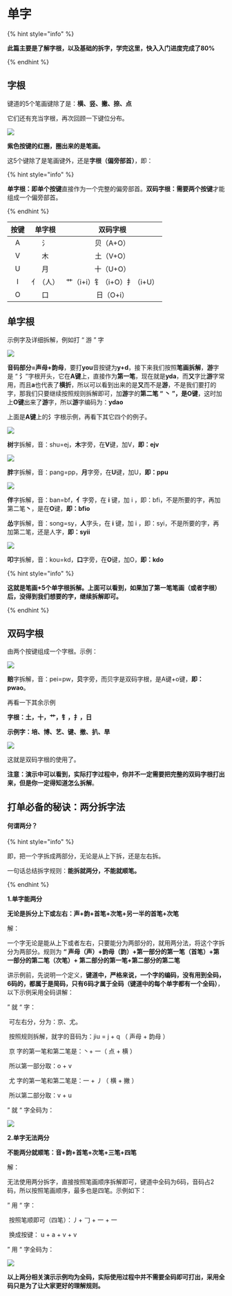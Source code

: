 # 单字

{% hint style="info" %}

**此篇主要是了解字根，以及基础的拆字，学完这里，快入入门进度完成了80%**

{% endhint %}

## 字根

键道的5个笔画键除了是：**横、竖、撇、捺、点**

它们还有充当字根，再次回顾一下键位分布。

![](../.gitbook/assets/xkjd-qwerty.png)

**紫色按键的红圈，圈出来的是笔画。**

这5个键除了是笔画键外，还是**字根（偏旁部首）**，即：

{% hint style="info" %}

**单字根：**即**单个按键**直接作为一个完整的偏旁部首。**双码字根：**需要**两个按键**才能组成一个偏旁部首。

{% endhint %}

| 按键 |  单字根  |          双码字根           |
| :--: | :------: | :-------------------------: |
|  A   |    氵    |          贝（A+O）          |
|  V   |    木    |          土（V+O）          |
|  U   |    月    |          十（U+O）          |
|  I   | 亻（人） | 艹（i+i）钅（i+O）扌（i+U） |
|  O   |    口    |          日（O+i）          |



## 单字根

示例字及详细拆解，例如打 “ 游 ” 字

![](../.gitbook/assets/Example05.gif)



**音码部分=声母+韵母**，要打**you**音按键为**y+d**，接下来我们按照**笔画拆解**，**游**字是 “ **氵**”字根开头，它在**A键**上，直接作为**第一笔**，现在就是**yda**，而**又**字比**游**字常用，而且**a**也代表了**横折**，所以可以看到出来的是**又**而不是**游**，不是我们要打的字，那我们只要继续按照规则拆解即可，加**游**字的**第二笔 “ 丶 ”，**是**O键**，这时加上**O键**出来了**游**字，所以**游**字编码为：**ydao**

上面是**A键**上的**氵**字根示例，再看下其它四个的例子。

![](../.gitbook/assets/Example06.png)

**树**字拆解，音：shu=ej，**木**字旁，在**V**键，加V，**即：ejv**

![](../.gitbook/assets/Example07.png)

**胖**字拆解，音：pang=pp，**月**字旁，在**U**键，加U，**即：ppu**

![](../.gitbook/assets/Example08.gif)

**伴**字拆解，音：ban=bf，**亻**字旁，在 **i** 键，加 i ，即：bfi，不是所要的字，再加第二笔**丶**，是在**O**键，**即：bfio**

**怂**字拆解，音：song=sy，**人**字头，在 **i** 键，加 i ，即：syi，不是所要的字，再加第二笔，还是人字，**即：syii**

![](../.gitbook/assets/Example09.gif)

**叩**字拆解，音：kou=kd，**口**字旁，在**O**键，加O，**即：kdo**

{% hint style="info" %}

**这就是笔画+5个单字根拆解。上面可以看到，如果加了第一笔笔画（或者字根）后，没得到我们想要的字，继续拆解即可。**

{% endhint %}



## 双码字根

由两个按键组成一个字根。示例：

![](../.gitbook/assets/Example10.gif)

**赔**字拆解，音：pei=pw，**贝**字旁，而贝字是双码字根，是A键+o键，**即：pwao**。

再看一下其余示例

**字根：土，十，艹，钅，扌，日**

**示例字：培、博、艺、键、撤、扒、旱**

![](../.gitbook/assets/Example11.gif)

这就是双码字根的使用了。

**注意：演示中可以看到，实际打字过程中，你并不一定需要把完整的双码字根打出来，但是你一定得知道怎么拆解**。



## 打单必备的秘诀：两分拆字法

#### 何谓两分？

{% hint style="info" %}

即，把一个字拆成两部分，无论是从上下拆，还是左右拆。

一句话总结拆字规则：**能拆就两分，不能就顺笔。**

{% endhint %}



**1.单字能两分**

**无论是拆分上下或左右：声+韵+首笔+次笔+另一半的首笔+次笔**

解：

​	一个字无论是能从上下或者左右，只要能分为两部分的，就用两分法，将这个字拆分为两部分。规则为 **“ 声母（声）+韵母（韵）+第一部分的第一笔（首笔）+第一部分的第二笔（次笔）+ 第二部分的第一笔+第二部分的第二笔**

讲示例前，先说明一个定义，**键道中，严格来说，一个字的编码，没有用到全码，6码的，都属于是简码，只有6码才属于全码（键道中的每个单字都有一个全码）**，以下示例采用全码讲解：

” 就 “ 字：

​	可左右分，分为：京、尤。

​	按照规则拆解，就字的音码为：jiu = j + q  （ 声母 + 韵母 ） 

​	京 字的第一笔和第二笔是：丶+ 一（ 点 + 横 ）

​	所以第一部分取：o + v	

​	尤 字的第一笔和第二笔是：一 + 丿（ 横 + 撇 ）

​	所以第二部分取：v + u	

” 就 “ 字全码为：

![](../.gitbook/assets/Example12.gif)

**2.单字无法两分**

**不能两分就顺笔：音+韵+首笔+次笔+三笔+四笔**

解：

​	无法使用两分拆字，直接按照笔画顺序拆解即可，键道中全码为6码，音码占2码，所以按照笔画顺序，最多也是四笔。示例如下：

” 用 “ 字：

​	按照笔顺即可（四笔）：丿+ 𠃌 + 一 + 一 

​	换成按键： u + a + v + v

” 用 “ 字全码为：

![](../.gitbook/assets/Example13.gif)



**以上两分相关演示示例均为全码，实际使用过程中并不需要全码即可打出，采用全码只是为了让大家更好的理解规则。**
